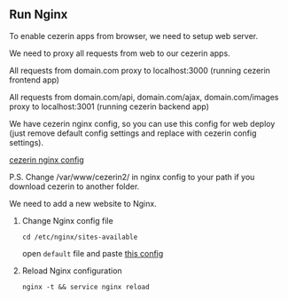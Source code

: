 ## Run Nginx

To enable cezerin apps from browser, we need to setup web server.

We need to proxy all requests from web to our cezerin apps.

All requests from domain.com proxy to localhost:3000 (running cezerin frontend app)

All requests from domain.com/api, domain.com/ajax, domain.com/images proxy to localhost:3001 (running cezerin backend app)

We have cezerin nginx config, so you can use this config for web deploy (just remove default config settings and replace with cezerin config settings).

[cezerin nginx config](https://raw.githubusercontent.com/Cezerin2/Cezerin2/main/docs/nginx.md)

P.S. Change /var/www/cezerin2/ in nginx config to your path if you download cezerin to another folder.

We need to add a new website to Nginx.

1. Change Nginx config file

   ```
   cd /etc/nginx/sites-available
   ```

   open `default` file and paste [this config](https://raw.githubusercontent.com/Cezerin2/Cezerin2/main/docs/nginx.md)

2. Reload Nginx configuration
   ```
   nginx -t && service nginx reload
   ```
